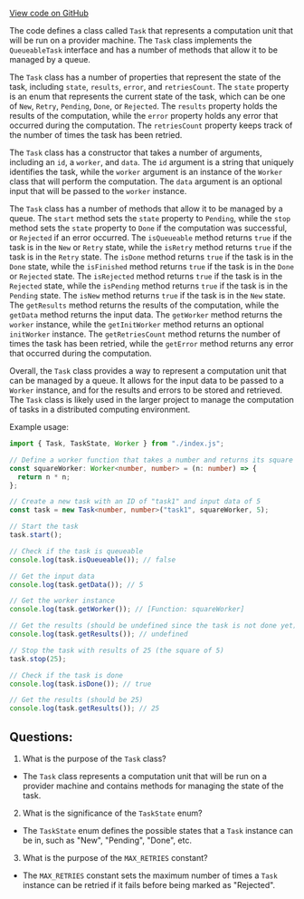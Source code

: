 [View code on GitHub](https://github.com/golemfactory/yajsapi/task/task.ts)

The code defines a class called `Task` that represents a computation unit that will be run on a provider machine. The `Task` class implements the `QueueableTask` interface and has a number of methods that allow it to be managed by a queue. 

The `Task` class has a number of properties that represent the state of the task, including `state`, `results`, `error`, and `retriesCount`. The `state` property is an enum that represents the current state of the task, which can be one of `New`, `Retry`, `Pending`, `Done`, or `Rejected`. The `results` property holds the results of the computation, while the `error` property holds any error that occurred during the computation. The `retriesCount` property keeps track of the number of times the task has been retried.

The `Task` class has a constructor that takes a number of arguments, including an `id`, a `worker`, and `data`. The `id` argument is a string that uniquely identifies the task, while the `worker` argument is an instance of the `Worker` class that will perform the computation. The `data` argument is an optional input that will be passed to the `worker` instance.

The `Task` class has a number of methods that allow it to be managed by a queue. The `start` method sets the `state` property to `Pending`, while the `stop` method sets the `state` property to `Done` if the computation was successful, or `Rejected` if an error occurred. The `isQueueable` method returns `true` if the task is in the `New` or `Retry` state, while the `isRetry` method returns `true` if the task is in the `Retry` state. The `isDone` method returns `true` if the task is in the `Done` state, while the `isFinished` method returns `true` if the task is in the `Done` or `Rejected` state. The `isRejected` method returns `true` if the task is in the `Rejected` state, while the `isPending` method returns `true` if the task is in the `Pending` state. The `isNew` method returns `true` if the task is in the `New` state. The `getResults` method returns the results of the computation, while the `getData` method returns the input data. The `getWorker` method returns the `worker` instance, while the `getInitWorker` method returns an optional `initWorker` instance. The `getRetriesCount` method returns the number of times the task has been retried, while the `getError` method returns any error that occurred during the computation.

Overall, the `Task` class provides a way to represent a computation unit that can be managed by a queue. It allows for the input data to be passed to a `Worker` instance, and for the results and errors to be stored and retrieved. The `Task` class is likely used in the larger project to manage the computation of tasks in a distributed computing environment. 

Example usage:

```typescript
import { Task, TaskState, Worker } from "./index.js";

// Define a worker function that takes a number and returns its square
const squareWorker: Worker<number, number> = (n: number) => {
  return n * n;
};

// Create a new task with an ID of "task1" and input data of 5
const task = new Task<number, number>("task1", squareWorker, 5);

// Start the task
task.start();

// Check if the task is queueable
console.log(task.isQueueable()); // false

// Get the input data
console.log(task.getData()); // 5

// Get the worker instance
console.log(task.getWorker()); // [Function: squareWorker]

// Get the results (should be undefined since the task is not done yet)
console.log(task.getResults()); // undefined

// Stop the task with results of 25 (the square of 5)
task.stop(25);

// Check if the task is done
console.log(task.isDone()); // true

// Get the results (should be 25)
console.log(task.getResults()); // 25
```
## Questions: 
 1. What is the purpose of the `Task` class?
- The `Task` class represents a computation unit that will be run on a provider machine and contains methods for managing the state of the task.

2. What is the significance of the `TaskState` enum?
- The `TaskState` enum defines the possible states that a `Task` instance can be in, such as "New", "Pending", "Done", etc.

3. What is the purpose of the `MAX_RETRIES` constant?
- The `MAX_RETRIES` constant sets the maximum number of times a `Task` instance can be retried if it fails before being marked as "Rejected".